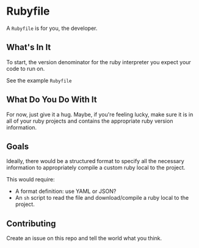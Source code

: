 # Rubyfile

A `Rubyfile` is for you, the developer.

## What's In It

To start, the version denominator for the ruby interpreter
you expect your code to run on.

See the example `Rubyfile`

## What Do You Do With It

For now, just give it a hug. Maybe, if you're feeling lucky, make sure
it is in all of your ruby projects and contains the appropriate ruby
version information.

## Goals

Ideally, there would be a structured format to specify all the necessary
information to appropriately compile a custom ruby local to the project.

This would require:

* A format definition: use YAML or JSON?
* An `sh` script to read the file and download/compile a ruby local to
  the project.

## Contributing

Create an issue on this repo and tell the world what you think.

